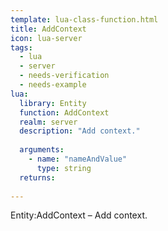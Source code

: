 ```yaml
---
template: lua-class-function.html
title: AddContext
icon: lua-server
tags:
  - lua
  - server
  - needs-verification
  - needs-example
lua:
  library: Entity
  function: AddContext
  realm: server
  description: "Add context."
  
  arguments:
    - name: "nameAndValue"
      type: string
  returns:
    
---
```


<div class="lua__search__keywords">
Entity:AddContext &#x2013; Add context.
</div>
